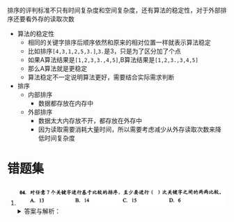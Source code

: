 排序的评判标准不只有时间复杂度和空间复杂度，还有算法的稳定性，对于外部排序还要看外存的读取次数

- 算法的稳定性
	- 相同的关键字排序后顺序依然和原来的相对位置一样就表示算法稳定
	- 比如排序`[4,3,1,2,5,3.]`,`3.`是3，只是为了区分加了个点
	- 如果A算法结果是`[1,2,3,3.,4,5]`,B算法结果是`[1,2,3.,3,4,5]`
	- 那么A算法就是更稳定
	- 算法稳定不一定说明算法更好，需要结合实际需求判断
- 排序
	- 内部排序
		- 数据都存放在内存中
	- 外部排序
		- 数据太大内存放不开，都存放在外存中
		- 因为读取需要消耗大量时间，所以需要考虑减少从外存读取次数来降低时间复杂度

# 错题集
1. ![8DFEAC14-D241-4145-83C5-7EDB5E7D6F15](../../assets/images/8DFEAC14-D241-4145-83C5-7EDB5E7D6F15.jpeg)
	<details>
        <summary>答案与解析：</summary>
        <br />
        答案： A
        <br />
        解析：<br />
        对n个关键字的比较次数至少为╒log<sub>2</sub>(n!)╕。将7带入结果为13<br />
        <img src="../../assets/images/FD2351F7-BE78-4681-AAA9-54CFC70EA902.jpeg" alt="FD2351F7-BE78-4681-AAA9-54CFC70EA902" />
    </details>